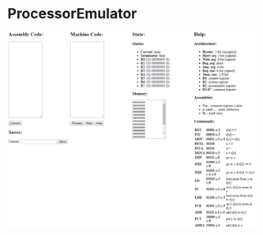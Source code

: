 # ProcessorEmulator

![Sample](https://github.com/KonH/ProcessorEmulator/blob/master/Screenshot.png?raw=true)
